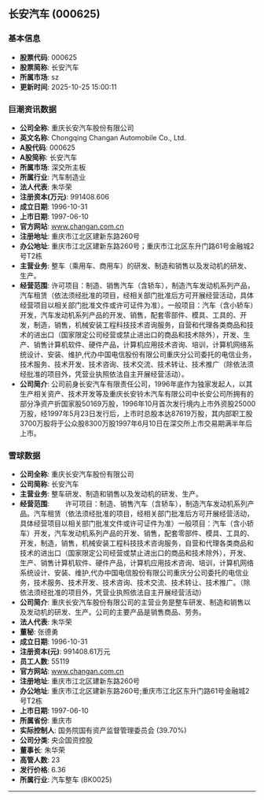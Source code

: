 ## 长安汽车 (000625)

### 基本信息

- **股票代码**: 000625
- **股票简称**: 长安汽车
- **所属市场**: sz
- **更新时间**: 2025-10-25 15:00:11

### 巨潮资讯数据

- **公司全称**: 重庆长安汽车股份有限公司
- **英文名称**: Chongqing Changan Automobile Co., Ltd.
- **A股代码**: 000625
- **A股简称**: 长安汽车
- **所属市场**: 深交所主板
- **所属行业**: 汽车制造业
- **法人代表**: 朱华荣
- **注册资本(万元)**: 991408.606
- **成立日期**: 1996-10-31
- **上市日期**: 1997-06-10
- **官方网站**: www.changan.com.cn
- **注册地址**: 重庆市江北区建新东路260号
- **办公地址**: 重庆市江北区建新东路260号；重庆市江北区东升门路61号金融城2号T2栋
- **主营业务**: 整车（乘用车、商用车）的研发、制造和销售以及发动机的研发、生产。
- **经营范围**: 许可项目：制造、销售汽车（含轿车），制造汽车发动机系列产品，汽车租赁（依法须经批准的项目，经相关部门批准后方可开展经营活动，具体经营项目以相关部门批准文件或许可证件为准）。一般项目：汽车（含小轿车）开发，汽车发动机系列产品的开发、销售，配套零部件、模具、工具的、开发，制造，销售，机械安装工程科技技术咨询服务，自营和代理各类商品和技术的进出口（国家限定公司经营或禁止进出口的商品和技术除外），开发、生产、销售计算机软件、硬件产品，计算机应用技术咨询、培训，计算机网络系统设计、安装、维护,代办中国电信股份有限公司重庆分公司委托的电信业务，技术服务、技术开发、技术咨询、技术交流、技术转让、技术推广（除依法须经批准的项目外，凭营业执照依法自主开展经营活动）。
- **公司简介**: 公司前身长安汽车有限责任公司，1996年底作为独家发起人，以其生产相关资产、技术开发等及重庆长安铃木汽车有限公司中长安公司所拥有的部分净资产折国家股50169万股，1996年10月首次发行境内上市外资股25000万股，经1997年5月23日发行后，上市时总股本达87619万股，其内部职工股3700万股将于公众股8300万股1997年6月10日在深交所上市交易期满半年后上市。

### 雪球数据

- **公司全称**: 重庆长安汽车股份有限公司
- **公司简称**: 长安汽车
- **主营业务**: 整车研发、制造和销售以及发动机的研发、生产。
- **经营范围**: 　　许可项目：制造、销售汽车（含轿车），制造汽车发动机系列产品。汽车租赁（依法须经批准的项目，经相关部门批准后方可开展经营活动，具体经营项目以相关部门批准文件或许可证件为准）一般项目：汽车（含小轿车）开发，汽车发动机系列产品的开发、销售，配套零部件、模具、工具的、开发，制造，销售，机械安装工程科技技术咨询服务，自营和代理各类商品和技术的进出口（国家限定公司经营或禁止进出口的商品和技术除外），开发、生产、销售计算机软件、硬件产品，计算机应用技术咨询、培训，计算机网络系统设计、安装、维护,代办中国电信股份有限公司重庆分公司委托的电信业务，技术服务、技术开发、技术咨询、技术交流、技术转让、技术推广。（除依法须经批准的项目外，凭营业执照依法自主开展经营活动）
- **公司简介**: 重庆长安汽车股份有限公司的主营业务是整车研发、制造和销售以及发动机的研发、生产。公司的主要产品是销售商品、劳务。
- **法人代表**: 朱华荣
- **董秘**: 张德勇
- **成立日期**: 1996-10-31
- **注册资本(元)**: 991408.61万元
- **员工人数**: 55119
- **官方网站**: www.changan.com.cn
- **注册地址**: 重庆市江北区建新东路260号
- **办公地址**: 重庆市江北区建新东路260号;重庆市江北区东升门路61号金融城2号T2栋
- **上市日期**: 1997-06-10
- **所属省份**: 重庆市
- **实际控制人**: 国务院国有资产监督管理委员会 (39.70%)
- **公司分类**: 央企国资控股
- **董事长**: 朱华荣
- **高管人数**: 23
- **发行价格**: 6.36
- **所属行业**: 汽车整车 (BK0025)

---
